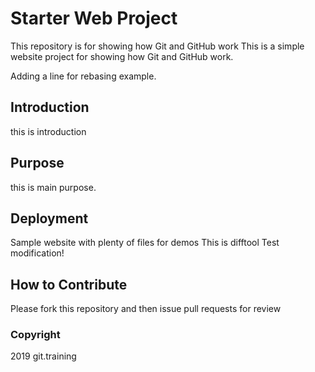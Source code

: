 # Starter Web Project

This repository is for showing how Git and GitHub work
This is a simple website project for showing how Git and GitHub work.

Adding a line for rebasing example.

## Introduction
this is introduction
## Purpose
this is main purpose.

## Deployment
Sample website with plenty of files for demos
This is difftool Test modification!
## How to Contribute
Please fork this repository and then issue pull requests for review

### Copyright
2019 git.training